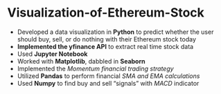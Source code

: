 # Visualization-of-Ethereum-Stock
- Developed a data visualization in **Python** to predict whether the user should buy, sell, or do nothing with their Ethereum stock today
- **Implemented the yfinance API** to extract real time stock data 
- Used **Jupyter Notebook**
- Worked with **Matplotlib**, dabbled in **Seaborn**
- Implemented the *Momentum financial trading strategy*
- Utilized **Pandas** to perform financial *SMA and EMA calculations*
- Used **Numpy** to find  buy and sell “signals” with *MACD* indicator
